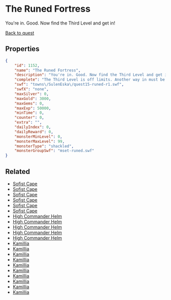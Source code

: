 # The Runed Fortress

You're in. Good. Now find the Third Level and get in!

[Back to quest](../quests.md)

## Properties

```json
{
    "id": 1152,
    "name": "The Runed Fortress",
    "description": "You're in. Good. Now find the Third Level and get in!",
    "complete": "The Third Level is off limits. Another way in must be found.",
    "swf": "towns\/SulenEska\/quest15-runed-r1.swf",
    "swfX": "none",
    "maxSilver": 0,
    "maxGold": 3000,
    "maxGems": 0,
    "maxExp": 50000,
    "minTime": 0,
    "counter": 0,
    "extra": "",
    "dailyIndex": 0,
    "dailyReward": 0,
    "monsterMinLevel": 0,
    "monsterMaxLevel": 99,
    "monsterType": "shackled",
    "monsterGroupSwf": "mset-runed.swf"
}
```

## Related

- [Sofist Cape](../items/11889-sofist-cape.md)
- [Sofist Cape](../items/11890-sofist-cape.md)
- [Sofist Cape](../items/11891-sofist-cape.md)
- [Sofist Cape](../items/11892-sofist-cape.md)
- [Sofist Cape](../items/11893-sofist-cape.md)
- [Sofist Cape](../items/11894-sofist-cape.md)
- [High Commander Helm](../items/11895-high-commander-helm.md)
- [High Commander Helm](../items/11896-high-commander-helm.md)
- [High Commander Helm](../items/11897-high-commander-helm.md)
- [High Commander Helm](../items/11898-high-commander-helm.md)
- [High Commander Helm](../items/11899-high-commander-helm.md)
- [Kamillia](../items/11900-kamillia.md)
- [Kamillia](../items/11901-kamillia.md)
- [Kamillia](../items/11902-kamillia.md)
- [Kamillia](../items/11903-kamillia.md)
- [Kamillia](../items/11904-kamillia.md)
- [Kamillia](../items/11905-kamillia.md)
- [Kamillia](../items/11906-kamillia.md)
- [Kamillia](../items/11907-kamillia.md)
- [Kamillia](../items/11908-kamillia.md)
- [Kamillia](../items/11909-kamillia.md)

